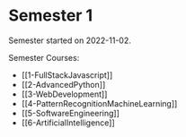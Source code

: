 # Semester 1
Semester started on 2022-11-02.

Semester Courses:
 - [[1-FullStackJavascript]]
 - [[2-AdvancedPython]]
 - [[3-WebDevelopment]]
 - [[4-PatternRecognitionMachineLearning]]
 - [[5-SoftwareEngineering]]
 - [[6-ArtificialIntelligence]]

